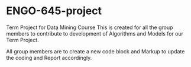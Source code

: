 # ENGO-645-project
Term Project for Data Mining Course 
This is created for all the group members to contribute to development of Algorithms and Models for our Term Project.

All group members are to create a new code block and Markup to update the coding and Report accordingly.


